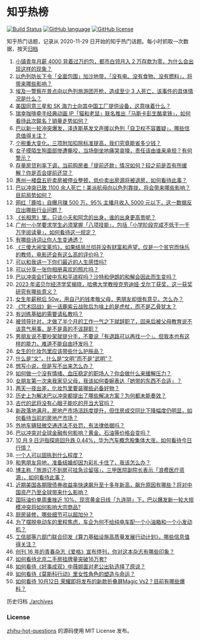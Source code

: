 # 知乎热榜
[![Build Status](https://github.com/ToWeLong/zhihu-hot-questions/workflows/CI/badge.svg)](https://github.com/ToWeLong/zhihu-hot-questions/actions)
[![GitHub language](https://img.shields.io/badge/language-golang-orange.svg)](https://golang.org/)
[![GitHub license](https://img.shields.io/github/license/ToWeLong/zhihu-hot-questions)](https://github.com/ToWeLong/zhihu-hot-questions/blob/main/LICENSE)

知乎热门话题，记录从 2020-11-29 日开始的知乎热门话题。每小时抓取一次数据，按天[归档](./archives)

<!-- BEGIN -->

1. [小镇青年月薪 4000 背着过万的包，都市白领月入 2 万存款为零，为什么会出现这样的现象？](https://www.zhihu.com/question/625272107)
1. [以色列防长下令「全面包围」加沙地带，「没有电、没有食物、没有燃料」，将带来哪些影响？](https://www.zhihu.com/question/625337612)
1. [埃及一警察在景点向以色列旅游团开枪，造成至少 3 人死亡，该事件的具体情况是什么？](https://www.zhihu.com/question/625172641)
1. [美国同意三星和 SK 海力士向其中国工厂提供设备，这意味着什么？](https://www.zhihu.com/question/625294575)
1. [瑞幸咖啡牵手经典动画 IP「猫和老鼠」联名推出「马斯卡彭生酪拿铁」，如何看待此次联名？销量走势如何？](https://www.zhihu.com/question/625269159)
1. [巴以新一轮冲突爆发，泽连斯基发文声援以色列「自卫权不容置疑」，哪些信息值得关注？](https://www.zhihu.com/question/625101780)
1. [个税重大变化，三项附加扣除标准提高，我们究竟能省多少钱？](https://www.zhihu.com/question/625258644)
1. [女子摸陌生狗面部惨遭撕咬，当场倒坐地痛哭哀嚎，责任该由谁来承担？有何警示？](https://www.zhihu.com/question/624983049)
1. [存量房贷利率下调，当前购房者「提前还款」情况如何？较之前是否有所缓解？你是否会提前还贷？](https://www.zhihu.com/question/625143527)
1. [惠州一楼盘五折卖房被停业整顿，低价卖出房源将被退房，如何看待此事？](https://www.zhihu.com/question/625207091)
1. [巴以冲突已致 1100 余人死亡！美派航母向以色列靠拢，将会带来哪些影响？目前局势如何？](https://www.zhihu.com/question/625255173)
1. [网红「鹿哈」自曝月赚 500 万，95% 主播月收入 5000 元以下，这一数据反应出哪些行业问题？](https://www.zhihu.com/question/625093470)
1. [《长相思》里，只谈小夭和阿念的出身，谁的出身更高贵呢？](https://www.zhihu.com/question/625168560)
1. [广州一小学要求学生必须掌握「八项技能」，包括「小学阶段完成不低于一千万字阅读量」，如何看待这一规定？](https://www.zhihu.com/question/625133263)
1. [有哪些诗词让你人生变通透？](https://www.zhihu.com/question/624719524)
1. [《三傻大闹宝莱坞》，如果结局兰彻并没有财富和声望，仅是一个贫穷而快乐的教师，电影还会有这么高的评价吗？](https://www.zhihu.com/question/265387156)
1. [可以和我讲一下你们最近的人生感悟吗?](https://www.zhihu.com/question/618857347)
1. [可以分享一张你相册喜欢的照片吗？](https://www.zhihu.com/question/619123257)
1. [巴以冲突会打破中东和平进程吗？沙特和伊朗的和解会因此而生变吗？](https://www.zhihu.com/question/625098191)
1. [2023 年诺贝尔经济学奖揭晓，哈佛大学教授克劳迪娅·戈尔丁获奖，这一获奖研究有哪些意义？](https://www.zhihu.com/question/625307309)
1. [女生年薪税后 50w，用自己的钱孝敬父母，男朋友却很有意见，怎么办？](https://www.zhihu.com/question/624830261)
1. [《咒术回战》新一话鹿紫云战败后为啥上的是虎杖，而不是乙骨犹太？](https://www.zhihu.com/question/624947533)
1. [有训练基础的需要请私教吗？](https://www.zhihu.com/question/624945492)
1. [被领导针对，才做了半个月的工作一气之下就辞职了，回来后被父母教育说不该意气用事，是不是真的不该辞职？](https://www.zhihu.com/question/625217563)
1. [男朋友说不要吵架就提分手，不要说「有退路可以再找一个」。但我本也有这样的能力，难道不能自由抒发吗？](https://www.zhihu.com/question/620353048)
1. [女生的化妆包里应该带些什么护肤品？](https://www.zhihu.com/question/622787551)
1. [什么是“文”，什么是“文明”而不是“武明”？](https://www.zhihu.com/question/624862613)
1. [想写小说，但是写不出来怎么办？](https://www.zhihu.com/question/510399128)
1. [如何做一个没有情绪、血压稳定的职场人？你会做什么来缓解压力？](https://www.zhihu.com/question/623134708)
1. [女朋友第一次来我家见父母，我该如何委婉表达「她带的东西不合适」？](https://www.zhihu.com/question/623865684)
1. [两天一夜出差，化妆包里要装哪些必备好物？](https://www.zhihu.com/question/622787663)
1. [历史上为解决巴以冲突都提出了哪些解决方案？为何都未能奏效？](https://www.zhihu.com/question/625094733)
1. [古代的武将没有心眼子能吃的开当大官吗？](https://www.zhihu.com/question/625097687)
1. [新政落地满月，房地产市场活跃度提升，但住房成交同比下降幅度仍明显，如何看待当前的房地产市场？](https://www.zhihu.com/question/625250238)
1. [外地车辆轻微交通违法不处罚，有法律依据吗？](https://www.zhihu.com/question/624001813)
1. [巴以冲突对全球金融有何影响？黄金、石油等价格会变吗？](https://www.zhihu.com/question/625165702)
1. [10 月 9 日沪指探底回升跌 0.44%，华为汽车概念股集体大涨，如何看待今日行情？](https://www.zhihu.com/question/625255470)
1. [一个人可以固执到什么程度？](https://www.zhihu.com/question/53454983)
1. [和男朋友异地，准备结婚却因为彩礼卡住了，我该怎么办？](https://www.zhihu.com/question/624973526)
1. [博主称「旅游订不到房可挂急诊留宿」，三甲医院副院长表示「浪费医疗资源」，如何看待此事？](https://www.zhihu.com/question/625288211)
1. [近期美国各期限债券收益率快速飙升至十多年新高，飙升原因有哪些？将对中国资产乃至全球带来什么影响？](https://www.zhihu.com/question/625259192)
1. [国际油价单周重挫近 10%、现货黄金日线「九连阴」下，巴以爆发新一轮大规模冲突将如何影响大宗商品?](https://www.zhihu.com/question/625206965)
1. [厨房装修，哪些细节可以超加分？](https://www.zhihu.com/question/455637837)
1. [为了摆脱电动车的里程焦虑，车企为何不给纯电车配一个小油箱和一个小发动机？](https://www.zhihu.com/question/624611663)
1. [工信部等六部门联合印发《算力基础设施高质量发展行动计划》，哪些信息值得关注？](https://www.zhihu.com/question/625288983)
1. [创刊 16 年的青春杂志《爱格》宣布停刊，你对这本杂志有哪些印象？](https://www.zhihu.com/question/625291448)
1. [如何看待北京二手房挂牌量突破16万套?](https://www.zhihu.com/question/624883229)
1. [如何看待《好事成双》中薇姐面对老公出轨选择了原谅？](https://www.zhihu.com/question/624864887)
1. [如何看待《莫斯科行动》里女性角色的塑造与命运？](https://www.zhihu.com/question/624862261)
1. [如何看待 10月12日 荣耀即将发布的新款折叠屏Magic Vs2？目前有哪些爆料？](https://www.zhihu.com/question/625266638)

<!-- END -->

历史归档 [./archives](./archives)


### License
[zhihu-hot-questions](https://github.com/towelong/zhihu-hot-questions) 的源码使用 MIT License 发布。